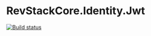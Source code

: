 # RevStackCore.Identity.Jwt

[![Build status](https://ci.appveyor.com/api/projects/status/rh4827wuug8jgobh?svg=true)](https://ci.appveyor.com/project/tachyon1337/identity-jwt)




